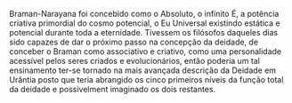 ﻿Braman-Narayana foi concebido como o Absoluto, o infinito É, a potência criativa primordial do cosmo potencial, o Eu Universal existindo estática e potencial durante toda a eternidade. Tivessem os filósofos daqueles dias sido capazes de dar o próximo passo na concepção da deidade, de conceber o Braman como associativo e criativo, como uma personalidade acessível pelos seres criados e evolucionários, então poderia um tal ensinamento ter-se tornado na mais avançada descrição da Deidade em Urântia posto que teria abrangido os cinco primeiros níveis da função total da deidade e possivelment imaginado os dois restantes.